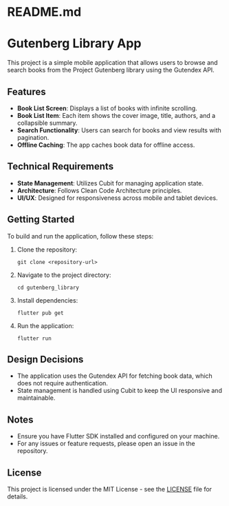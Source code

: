 # README.md

# Gutenberg Library App

This project is a simple mobile application that allows users to browse and search books from the Project Gutenberg library using the Gutendex API.

## Features

- **Book List Screen**: Displays a list of books with infinite scrolling.
- **Book List Item**: Each item shows the cover image, title, authors, and a collapsible summary.
- **Search Functionality**: Users can search for books and view results with pagination.
- **Offline Caching**: The app caches book data for offline access.

## Technical Requirements

- **State Management**: Utilizes Cubit for managing application state.
- **Architecture**: Follows Clean Code Architecture principles.
- **UI/UX**: Designed for responsiveness across mobile and tablet devices.

## Getting Started

To build and run the application, follow these steps:

1. Clone the repository:
   ```
   git clone <repository-url>
   ```

2. Navigate to the project directory:
   ```
   cd gutenberg_library
   ```

3. Install dependencies:
   ```
   flutter pub get
   ```

4. Run the application:
   ```
   flutter run
   ```

## Design Decisions

- The application uses the Gutendex API for fetching book data, which does not require authentication.
- State management is handled using Cubit to keep the UI responsive and maintainable.

## Notes

- Ensure you have Flutter SDK installed and configured on your machine.
- For any issues or feature requests, please open an issue in the repository.

## License

This project is licensed under the MIT License - see the [LICENSE](LICENSE) file for details.